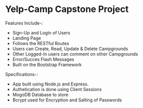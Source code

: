 # Yelp-Camp Capstone Project

Features Include-:
* Sign-Up and Login of Users
* Landing Page
* Follows the RESTful Routes
* Users can Create, Read, Update & Delete Campgrounds
* Other Logged-In users can comment on other Campgrounds
* Error/Succes Flash Messages
* Built on the Bootstrap Framework

Specifications-:
* App built using Node.js and Express.
* Authetication is done using Client Sessions
* MogoDB Database to store
* Bcrypt used for Encryption and Salting of Passwords
